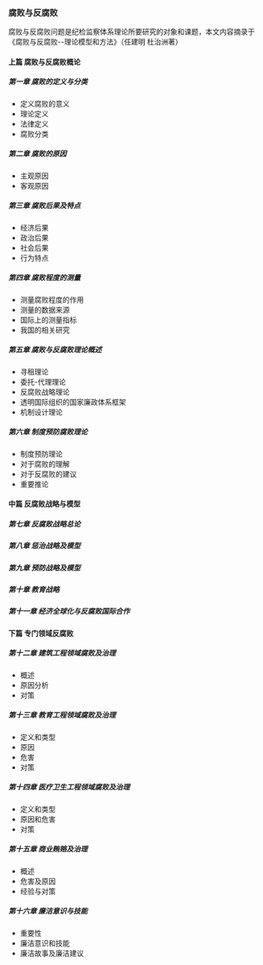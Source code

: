 ### 腐败与反腐败

腐败与反腐败问题是纪检监察体系理论所要研究的对象和课题，本文内容摘录于《腐败与反腐败--理论模型和方法》（任建明 杜治洲著）

#### 上篇 腐败与反腐败概论

##### 第一章 腐败的定义与分类

- 定义腐败的意义
- 理论定义
- 法律定义
- 腐败分类


##### 第二章 腐败的原因

- 主观原因
- 客观原因

##### 第三章 腐败后果及特点

- 经济后果
- 政治后果
- 社会后果
- 行为特点


##### 第四章 腐败程度的测量

- 测量腐败程度的作用 
- 测量的数据来源
- 国际上的测量指标
- 我国的相关研究

##### 第五章 腐败与反腐败理论概述

- 寻租理论
- 委托-代理理论
- 反腐败战略理论
- 透明国际组织的国家廉政体系框架
- 机制设计理论

##### 第六章 制度预防腐败理论

- 制度预防理论
- 对于腐败的理解
- 对于反腐败的建议
- 重要推论


#### 中篇 反腐败战略与模型



##### 第七章 反腐败战略总论
##### 第八章 惩治战略及模型
##### 第九章 预防战略及模型
##### 第十章 教育战略
##### 第十一章 经济全球化与反腐败国际合作

#### 下篇 专门领域反腐败


##### 第十二章 建筑工程领域腐败及治理

- 概述
- 原因分析
- 对策

##### 第十三章 教育工程领域腐败及治理

- 定义和类型
- 原因
- 危害
- 对策

##### 第十四章 医疗卫生工程领域腐败及治理

- 定义和类型
- 原因和危害
- 对策


##### 第十五章 商业贿赂及治理

- 概述
- 危害及原因
- 经验与对策

##### 第十六章 廉洁意识与技能

- 重要性
- 廉洁意识和技能
- 廉洁故事及廉洁建议
